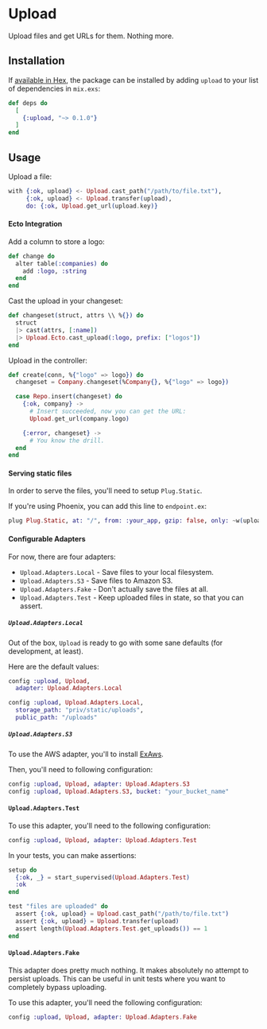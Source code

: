 # Upload

Upload files and get URLs for them. Nothing more.

## Installation

If [available in Hex](https://hex.pm/docs/publish), the package can be installed
by adding `upload` to your list of dependencies in `mix.exs`:

```elixir
def deps do
  [
    {:upload, "~> 0.1.0"}
  ]
end
```

## Usage

Upload a file:

```elixir
with {:ok, upload} <- Upload.cast_path("/path/to/file.txt"),
     {:ok, upload} <- Upload.transfer(upload),
     do: {:ok, Upload.get_url(upload.key)}
```

#### Ecto Integration

Add a column to store a logo:

```elixir
def change do
  alter table(:companies) do
    add :logo, :string
  end
end
```

Cast the upload in your changeset:

```elixir
def changeset(struct, attrs \\ %{}) do
  struct
  |> cast(attrs, [:name])
  |> Upload.Ecto.cast_upload(:logo, prefix: ["logos"])
end
```

Upload in the controller:

```elixir
def create(conn, %{"logo" => logo}) do
  changeset = Company.changeset(%Company{}, %{"logo" => logo})

  case Repo.insert(changeset) do
    {:ok, company} ->
      # Insert succeeded, now you can get the URL:
      Upload.get_url(company.logo)

    {:error, changeset} ->
      # You know the drill.
  end
end
```

#### Serving static files

In order to serve the files, you'll need to setup `Plug.Static`.

If you're using Phoenix, you can add this line to `endpoint.ex`:

```elixir
plug Plug.Static, at: "/", from: :your_app, gzip: false, only: ~w(uploads)
```

#### Configurable Adapters

For now, there are four adapters:

* `Upload.Adapters.Local` - Save files to your local filesystem.
* `Upload.Adapters.S3` - Save files to Amazon S3.
* `Upload.Adapters.Fake` - Don't actually save the files at all.
* `Upload.Adapters.Test` - Keep uploaded files in state, so that you can assert.

##### `Upload.Adapters.Local`

Out of the box, `Upload` is ready to go with some sane defaults (for development, at least).

Here are the default values:

```elixir
config :upload, Upload,
  adapter: Upload.Adapters.Local

config :upload, Upload.Adapters.Local,
  storage_path: "priv/static/uploads",
  public_path: "/uploads"
```

##### `Upload.Adapters.S3`

To use the AWS adapter, you'll to install [ExAws](https://github.com/ex-aws/ex_aws).

Then, you'll need to following configuration:

```elixir
config :upload, Upload, adapter: Upload.Adapters.S3
config :upload, Upload.Adapters.S3, bucket: "your_bucket_name"
```

#### `Upload.Adapters.Test`

To use this adapter, you'll need to the following configuration:

```elixir
config :upload, Upload, adapter: Upload.Adapters.Test
```

In your tests, you can make assertions:

```elixir
setup do
  {:ok, _} = start_supervised(Upload.Adapters.Test)
  :ok
end

test "files are uploaded" do
  assert {:ok, upload} = Upload.cast_path("/path/to/file.txt")
  assert {:ok, upload} = Upload.transfer(upload)
  assert length(Upload.Adapters.Test.get_uploads()) == 1
end
```

#### `Upload.Adapters.Fake`

This adapter does pretty much nothing. It makes absolutely no attempt to persist uploads. This can be useful in unit tests where you want to completely bypass uploading.

To use this adapter, you'll need the following configuration:

```elixir
config :upload, Upload, adapter: Upload.Adapters.Fake
```
